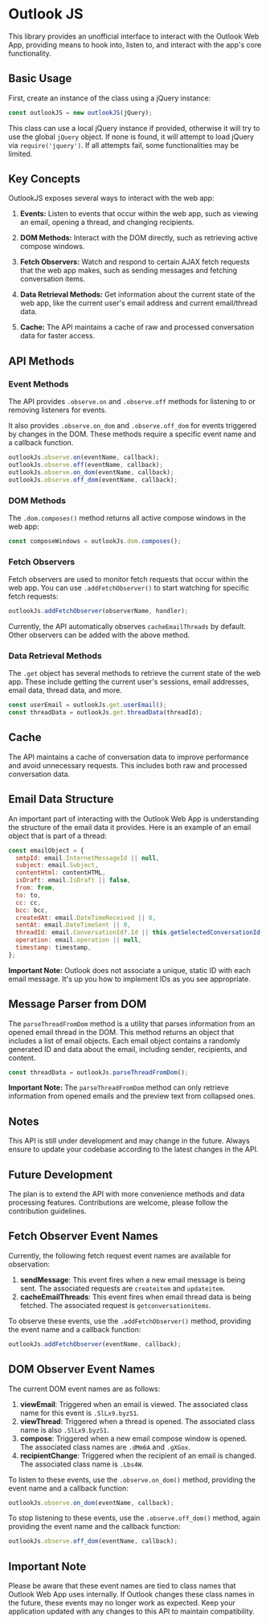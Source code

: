 # Outlook JS

This library provides an unofficial interface to interact with the Outlook Web App, providing means to hook into, listen to, and interact with the app's core functionality.

## Basic Usage

First, create an instance of the class using a jQuery instance:

```javascript
const outlookJS = new outlookJS(jQuery);
```

This class can use a local jQuery instance if provided, otherwise it will try to use the global `jQuery` object. If none is found, it will attempt to load jQuery via `require('jquery')`. If all attempts fail, some functionalities may be limited.

## Key Concepts

OutlookJS exposes several ways to interact with the web app:

1. **Events:** Listen to events that occur within the web app, such as viewing an email, opening a thread, and changing recipients.

2. **DOM Methods:** Interact with the DOM directly, such as retrieving active compose windows.

3. **Fetch Observers:** Watch and respond to certain AJAX fetch requests that the web app makes, such as sending messages and fetching conversation items.

4. **Data Retrieval Methods:** Get information about the current state of the web app, like the current user's email address and current email/thread data.

5. **Cache:** The API maintains a cache of raw and processed conversation data for faster access.

## API Methods

### Event Methods

The API provides `.observe.on` and `.observe.off` methods for listening to or removing listeners for events.

It also provides `.observe.on_dom` and `.observe.off_dom` for events triggered by changes in the DOM. These methods require a specific event name and a callback function.

```javascript
outlookJs.observe.on(eventName, callback);
outlookJs.observe.off(eventName, callback);
outlookJs.observe.on_dom(eventName, callback);
outlookJs.observe.off_dom(eventName, callback);
```

### DOM Methods

The `.dom.composes()` method returns all active compose windows in the web app:

```javascript
const composeWindows = outlookJs.dom.composes();
```

### Fetch Observers

Fetch observers are used to monitor fetch requests that occur within the web app. You can use `.addFetchObserver()` to start watching for specific fetch requests:

```javascript
outlookJs.addFetchObserver(observerName, handler);
```

Currently, the API automatically observes `cacheEmailThreads` by default. Other observers can be added with the above method.

### Data Retrieval Methods

The `.get` object has several methods to retrieve the current state of the web app. These include getting the current user's sessions, email addresses, email data, thread data, and more.

```javascript
const userEmail = outlookJs.get.userEmail();
const threadData = outlookJs.get.threadData(threadId);
```

## Cache

The API maintains a cache of conversation data to improve performance and avoid unnecessary requests. This includes both raw and processed conversation data.

## Email Data Structure

An important part of interacting with the Outlook Web App is understanding the structure of the email data it provides. Here is an example of an email object that is part of a thread:

```javascript
const emailObject = {
  smtpId: email.InternetMessageId || null,
  subject: email.Subject,
  contentHtml: contentHTML,
  isDraft: email.IsDraft || false,
  from: from,
  to: to,
  cc: cc,
  bcc: bcc,
  createdAt: email.DateTimeReceived || 0,
  sentAt: email.DateTimeSent || 0,
  threadId: email.ConversationId?.Id || this.getSelectedConversationId(),
  operation: email.operation || null,
  timestamp: timestamp,
};
```

**Important Note:** Outlook does not associate a unique, static ID with each email message. It's up you how to implement IDs as you see appropriate.

## Message Parser from DOM

The `parseThreadFromDom` method is a utility that parses information from an opened email thread in the DOM. This method returns an object that includes a list of email objects. Each email object contains a randomly generated ID and data about the email, including sender, recipients, and content.

```javascript
const threadData = outlookJs.parseThreadFromDom();
```

**Important Note:** The `parseThreadFromDom` method can only retrieve information from opened emails and the preview text from collapsed ones.

## Notes

This API is still under development and may change in the future. Always ensure to update your codebase according to the latest changes in the API.

## Future Development

The plan is to extend the API with more convenience methods and data processing features. Contributions are welcome, please follow the contribution guidelines.

## Fetch Observer Event Names

Currently, the following fetch request event names are available for observation:

1. **sendMessage**: This event fires when a new email message is being sent. The associated requests are `createitem` and `updateitem`.
2. **cacheEmailThreads**: This event fires when email thread data is being fetched. The associated request is `getconversationitems`.

To observe these events, use the `.addFetchObserver()` method, providing the event name and a callback function:

```javascript
outlookJs.addFetchObserver(eventName, callback);
```

## DOM Observer Event Names

The current DOM event names are as follows:

1. **viewEmail**: Triggered when an email is viewed. The associated class name for this event is `.SlLx9.byzS1`.
2. **viewThread**: Triggered when a thread is opened. The associated class name is also `.SlLx9.byzS1`.
3. **compose**: Triggered when a new email compose window is opened. The associated class names are `.dMm6A` and `.gXGox`.
4. **recipientChange**: Triggered when the recipient of an email is changed. The associated class name is `.Lbs4W`.

To listen to these events, use the `.observe.on_dom()` method, providing the event name and a callback function:

```javascript
outlookJs.observe.on_dom(eventName, callback);
```

To stop listening to these events, use the `.observe.off_dom()` method, again providing the event name and the callback function:

```javascript
outlookJs.observe.off_dom(eventName, callback);
```

## Important Note

Please be aware that these event names are tied to class names that Outlook Web App uses internally. If Outlook changes these class names in the future, these events may no longer work as expected. Keep your application updated with any changes to this API to maintain compatibility.
